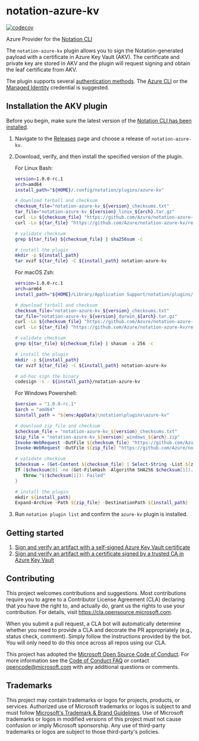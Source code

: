 # notation-azure-kv

[![codecov](https://codecov.io/gh/Azure/notation-azure-kv/branch/main/graph/badge.svg)](https://codecov.io/gh/Azure/notation-azure-kv)

Azure Provider for the [Notation CLI](https://github.com/notaryproject/notation)

The `notation-azure-kv` plugin allows you to sign the Notation-generated payload with a certificate in Azure Key Vault (AKV). The certificate and private key are stored in AKV and the plugin will request signing and obtain the leaf certificate from AKV.

The plugin supports several [authentication methods](https://learn.microsoft.com/dotnet/api/azure.identity.defaultazurecredential). The [Azure CLI](https://learn.microsoft.com/cli/azure/authenticate-azure-cli) or the [Managed Identity](https://learn.microsoft.com/azure/active-directory/managed-identities-azure-resources/overview) credential is suggested.

## Installation the AKV plugin
Before you begin, make sure the latest version of the [Notation CLI has been installed](https://notaryproject.dev/docs/installation/cli/).

1. Navigate to the [Releases](https://github.com/Azure/notation-azure-kv/releases) page and choose a release of `notation-azure-kv`.
2. Download, verify, and then install the specified version of the plugin.

   For Linux Bash:
   ```bash
   version=1.0.0-rc.1
   arch=amd64
   install_path="${HOME}/.config/notation/plugins/azure-kv"

   # download tarball and checksum
   checksum_file="notation-azure-kv_${version}_checksums.txt"
   tar_file="notation-azure-kv_${version}_linux_${arch}.tar.gz"
   curl -Lo ${checksum_file} "https://github.com/Azure/notation-azure-kv/releases/download/v${version}/${checksum_file}"
   curl -Lo ${tar_file} "https://github.com/Azure/notation-azure-kv/releases/download/v${version}/${tar_file}"

   # validate checksum
   grep ${tar_file} ${checksum_file} | sha256sum -c

   # install the plugin
   mkdir -p ${install_path}
   tar xvzf ${tar_file} -C ${install_path} notation-azure-kv
   ```

   For macOS Zsh:
   ```zsh
   version=1.0.0-rc.1
   arch=arm64
   install_path="${HOME}/Library/Application Support/notation/plugins/azure-kv"

   # download tarball and checksum
   checksum_file="notation-azure-kv_${version}_checksums.txt"
   tar_file="notation-azure-kv_${version}_darwin_${arch}.tar.gz"
   curl -Lo ${checksum_file} "https://github.com/Azure/notation-azure-kv/releases/download/v${version}/${checksum_file}"
   curl -Lo ${tar_file} "https://github.com/Azure/notation-azure-kv/releases/download/v${version}/${tar_file}"

   # validate checksum
   grep ${tar_file} ${checksum_file} | shasum -a 256 -c

   # install the plugin
   mkdir -p ${install_path}
   tar xvzf ${tar_file} -C ${install_path} notation-azure-kv

   # ad-hoc sign the binary
   codesign -s - ${install_path}/notation-azure-kv
   ```

   For Windows Powershell:
   ```powershell
   $version = "1.0.0-rc.1"
   $arch = "amd64"
   $install_path = "${env:AppData}\notation\plugins\azure-kv"

   # download zip file and checksum
   $checksum_file = "notation-azure-kv_${version}_checksums.txt"
   $zip_file = "notation-azure-kv_${version}_windows_${arch}.zip"
   Invoke-WebRequest -OutFile ${checksum_file} "https://github.com/Azure/notation-azure-kv/releases/download/v${version}/${checksum_file}"
   Invoke-WebRequest -OutFile ${zip_file} "https://github.com/Azure/notation-azure-kv/releases/download/v${version}/${zip_file}"

   # validate checksum
   $checksum = (Get-Content ${checksum_file} | Select-String -List ${zip_file}).Line.Split() | Where-Object {$_}
   If ($checksum[0] -ne (Get-FileHash -Algorithm SHA256 $checksum[1]).Hash) {
      throw "$($checksum[1]): Failed"
   }

   # install the plugin
   mkdir ${install_path}
   Expand-Archive -Path ${zip_file} -DestinationPath ${install_path}
   ```
3. Run `notation plugin list` and confirm the `azure-kv` plugin is installed.

## Getting started
1. [Sign and verify an artifact with a self-signed Azure Key Vault certificate](docs/self-signed-workflow.md)
2. [Sign and verify an artifact with a certificate signed by a trusted CA in Azure Key Vault](docs/ca-signed-workflow.md)

## Contributing

This project welcomes contributions and suggestions.  Most contributions require you to agree to a
Contributor License Agreement (CLA) declaring that you have the right to, and actually do, grant us
the rights to use your contribution. For details, visit <https://cla.opensource.microsoft.com>.

When you submit a pull request, a CLA bot will automatically determine whether you need to provide
a CLA and decorate the PR appropriately (e.g., status check, comment). Simply follow the instructions
provided by the bot. You will only need to do this once across all repos using our CLA.

This project has adopted the [Microsoft Open Source Code of Conduct](https://opensource.microsoft.com/codeofconduct/).
For more information see the [Code of Conduct FAQ](https://opensource.microsoft.com/codeofconduct/faq/) or
contact [opencode@microsoft.com](mailto:opencode@microsoft.com) with any additional questions or comments.

## Trademarks

This project may contain trademarks or logos for projects, products, or services. Authorized use of Microsoft
trademarks or logos is subject to and must follow
[Microsoft's Trademark & Brand Guidelines](https://www.microsoft.com/en-us/legal/intellectualproperty/trademarks/usage/general).
Use of Microsoft trademarks or logos in modified versions of this project must not cause confusion or imply Microsoft sponsorship.
Any use of third-party trademarks or logos are subject to those third-party's policies.
